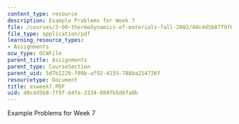 ```yaml
---
content_type: resource
description: Example Problems for Week 7
file: /courses/3-00-thermodynamics-of-materials-fall-2002/40c4d5b87f9f64fe33348897b5d6fa0b_exweek7.PDF
file_type: application/pdf
learning_resource_types:
- Assignments
ocw_type: OCWFile
parent_title: Assignments
parent_type: CourseSection
parent_uid: 5d7b1220-f09b-af92-4155-788ba214726f
resourcetype: Document
title: exweek7.PDF
uid: 40c4d5b8-7f9f-64fe-3334-8897b5d6fa0b
---
```

Example Problems for Week 7

